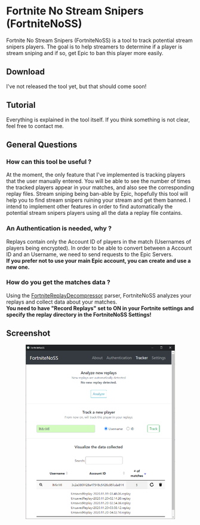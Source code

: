 # Fortnite No Stream Snipers (FortniteNoSS)
Fortnite No Stream Snipers (FortniteNoSS) is a tool to track potential stream snipers players.
The goal is to help streamers to determine if a player is stream sniping and if so, get Epic to ban this player more easily.

## Download
I've not released the tool yet, but that should come soon!

## Tutorial
Everything is explained in the tool itself.
If you think something is not clear, feel free to contact me.

## General Questions

### How can this tool be useful ?
At the moment, the only feature that I've implemented is tracking players that the user manually entered. You will be able to see the number of times the tracked players appear in your matches, and also see the corresponding replay files. Stream sniping being ban-able by Epic, hopefully this tool will help you to find stream snipers ruining your stream and get them banned.
I intend to implement other features in order to find automatically the potential stream snipers players using all the data a replay file contains.

### An Authentication is needed, why ?
Replays contain only the Account ID of players in the match (Usernames of players being encrypted). In order to be able to convert between a Account ID and an Username, we need to send requests to the Epic Servers.\
**If you prefer not to use your main Epic account, you can create and use a new one.**

### How do you get the matches data ?
Using the [FortniteReplayDecompressor](https://github.com/Shiqan/FortniteReplayDecompressor) parser, FortniteNoSS analyzes your replays and collect data about your matches.\
**You need to have "Record Replays" set to ON in your Fortnite settings and specify the replay directory in the FortniteNoSS Settings!**


## Screenshot

<p align="center">
<img src="screenshots/screenshot.png" width="400px">
</p>